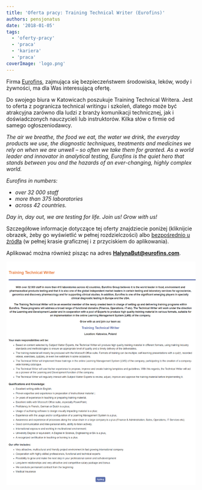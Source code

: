 ```yaml
---
title: 'Oferta pracy: Training Technical Writer (Eurofins)'
authors: pensjonatus
date: '2018-01-05'
tags:
  - 'oferty-pracy'
  - 'praca'
  - 'kariera'
  - 'praca'
coverImage: 'logo.png'
---
```


Firma [Eurofins](https://www.eurofins.pl/), zajmująca się bezpieczeństwem
środowiska, leków, wody i żywności, ma dla Was interesującą ofertę.

<!--truncate-->

Do swojego biura w Katowicach poszukuje Training Technical Writera. Jest to
oferta z pogranicza technical writingu i szkoleń, dlatego może być atrakcyjna
zarówno dla ludzi z branży komunikacji technicznej, jak i doświadczonych
nauczycieli lub instruktorów. Kilka słów o firmie od samego ogłoszeniodawcy.

_The air we breathe, the food we eat, the water we drink, the everyday products
we use, the diagnostic techniques, treatments and medicines we rely on when we
are unwell – so often we take them for granted. As a world leader and innovator
in analytical testing, Eurofins is the quiet hero that stands between you and
the hazards of an ever-changing, highly complex world._

_Eurofins in numbers:_

- _over 32 000 staff_
- _more than 375 laboratories_
- _across 42 countries._

_Day in, day out, we are testing for life. Join us! Grow with us!_

Szczegółowe informacje dotyczące tej oferty znajdziecie poniżej (kliknijcie
obrazek, żeby go wyświetlić w pełnej rozdzielczości)
albo [bezpośrednio u źródła](https://www.eurofins.pl/oferty-pracy/training-technical-writer/) (w
pełnej krasie graficznej i z przyciskiem do aplikowania).

Aplikować można również pisząc na
adres **[HalynaBut@eurofins.com](mailto:HalynaBut@eurofins.com)**.

![](images/eurofins-job-offer-1.png)
